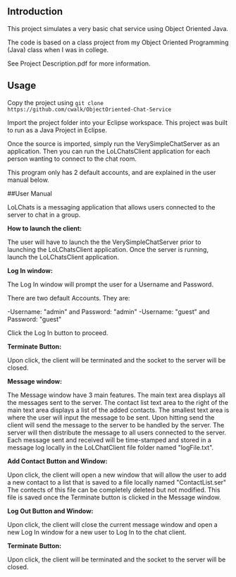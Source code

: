 ## Introduction

This project simulates a very basic chat service using Object Oriented Java.

The code is based on a class project from my Object Oriented Programming (Java) class when I was in college.

See Project Description.pdf for more information.

## Usage

Copy the project using `git clone  https://github.com/cwalk/ObjectOriented-Chat-Service`

Import the project folder into your Eclipse workspace. This project was built to run as a Java Project in Eclipse.

Once the source is imported, simply run the VerySimpleChatServer as an application. Then you can run the LoLChatsClient application for each person wanting to connect to the chat room.

This program only has 2 default accounts, and are explained in the user manual below.

##User Manual

LoLChats is a messaging application that allows users connected to the server
to chat in a group. 

**How to launch the client:**

The user will have to launch the the VerySimpleChatServer prior to launching the LoLChatsClient application. Once the server is
running, launch the LoLChatsClient application.

**Log In window:**

The Log In window will prompt the user for a Username and Password.

There are two default Accounts. They are:

-Username: "admin" and Password: "admin" 
-Username: "guest" and Password: "guest"

Click the Log In button to proceed.
	
**Terminate Button:**

Upon click, the client will be terminated and the socket to the server will be closed.

**Message window:**

The Message window have 3 main features. The main text area displays all 
the messages sent to the server. The contact list text area to the right 
of the main text area displays a list of the added contacts. The smallest 
text area is where the user will input the message to be sent. Upon hitting 
send the client will send the message to the server to be handled by the 
server. The server will then distribute the message to all users connected
to the server. Each message sent and received will be time-stamped and stored
in a message log locally in the LoLChatClient file folder named "logFile.txt".
	
**Add Contact Button and Window:**

Upon click, the client will open a new window that will allow the user
to add a new contact to a list that is saved to a file locally named 
"ContactList.ser" The contects of this file can be completely deleted
but not modified. This file is saved once the Terminate button is clicked in the Message window.
	
**Log Out Button and Window:**

Upon click, the client will close the current message window and open a 
new Log In window for a new user to Log In to the chat client.
	
**Terminate Button:**

Upon click, the client will be terminated and the socket to the server will be closed.
